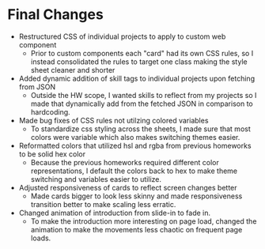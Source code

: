 # Final Changes

* Restructured CSS of individual projects to apply to custom web component
  * Prior to custom components each "card" had its own CSS rules, so I instead consolidated the rules to target one class making the style sheet cleaner and shorter
* Added dynamic addition of skill tags to individual projects upon fetching from JSON
  * Outside the HW scope, I wanted skills to reflect from my projects so I made that dynamically add from the fetched JSON in comparison to hardcoding.
* Made bug fixes of CSS rules not utilzing colored variables
  * To standardize css styling across the sheets, I made sure that most colors were variable which also makes switching themes easier.
* Reformatted colors that utilized hsl and rgba from previous homeworks to be solid hex color
  * Because the previous homeworks required different color representations, I default the colors back to hex to make theme switching and variables easier to utilize.
* Adjusted responsiveness of cards to reflect screen changes better
  * Made cards bigger to look less skinny and made responsiveness transition better to make scaling less erratic.
* Changed animation of introduction from slide-in to fade in.
  * To make the introduction more interesting on page load, changed the animation to make the movements less chaotic on frequent page loads.
